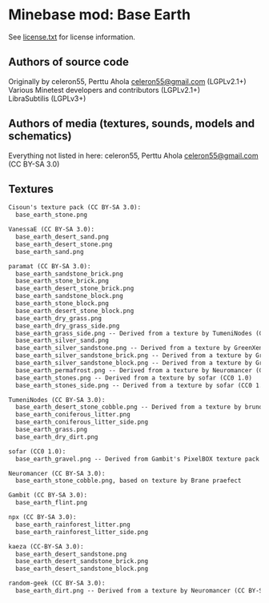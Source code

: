 Minebase mod: Base Earth
==========================
See [license.txt](./license.txt) for license information.

Authors of source code
----------------------
Originally by celeron55, Perttu Ahola <celeron55@gmail.com> (LGPLv2.1+)  
Various Minetest developers and contributors (LGPLv2.1+)  
LibraSubtilis (LGPLv3+)


Authors of media (textures, sounds, models and schematics)
----------------------------------------------------------
Everything not listed in here:
celeron55, Perttu Ahola <celeron55@gmail.com> (CC BY-SA 3.0)


Textures
--------
```txt
Cisoun's texture pack (CC BY-SA 3.0):
  base_earth_stone.png

VanessaE (CC BY-SA 3.0):
  base_earth_desert_sand.png
  base_earth_desert_stone.png
  base_earth_sand.png

paramat (CC BY-SA 3.0):
  base_earth_sandstone_brick.png
  base_earth_stone_brick.png
  base_earth_desert_stone_brick.png
  base_earth_sandstone_block.png
  base_earth_stone_block.png
  base_earth_desert_stone_block.png
  base_earth_dry_grass.png
  base_earth_dry_grass_side.png
  base_earth_grass_side.png -- Derived from a texture by TumeniNodes (CC-BY-SA 3.0)
  base_earth_silver_sand.png
  base_earth_silver_sandstone.png -- Derived from a texture by GreenXenith (CC-BY-SA 3.0)
  base_earth_silver_sandstone_brick.png -- Derived from a texture by GreenXenith (CC-BY-SA 3.0)
  base_earth_silver_sandstone_block.png -- Derived from a texture by GreenXenith (CC-BY-SA 3.0)
  base_earth_permafrost.png -- Derived from a texture by Neuromancer (CC BY-SA 3.0)
  base_earth_stones.png -- Derived from a texture by sofar (CC0 1.0)
  base_earth_stones_side.png -- Derived from a texture by sofar (CC0 1.0)

TumeniNodes (CC BY-SA 3.0):
  base_earth_desert_stone_cobble.png -- Derived from a texture by brunob.santos (CC BY-SA 3.0)
  base_earth_coniferous_litter.png
  base_earth_coniferous_litter_side.png
  base_earth_grass.png
  base_earth_dry_dirt.png

sofar (CC0 1.0):
  base_earth_gravel.png -- Derived from Gambit's PixelBOX texture pack light gravel

Neuromancer (CC BY-SA 3.0):
  base_earth_stone_cobble.png, based on texture by Brane praefect

Gambit (CC BY-SA 3.0):
  base_earth_flint.png

npx (CC BY-SA 3.0):
  base_earth_rainforest_litter.png
  base_earth_rainforest_litter_side.png

kaeza (CC-BY-SA 3.0):
  base_earth_desert_sandstone.png
  base_earth_desert_sandstone_brick.png
  base_earth_desert_sandstone_block.png

random-geek (CC BY-SA 3.0):
  base_earth_dirt.png -- Derived from a texture by Neuromancer (CC BY-SA 3.0)
```
